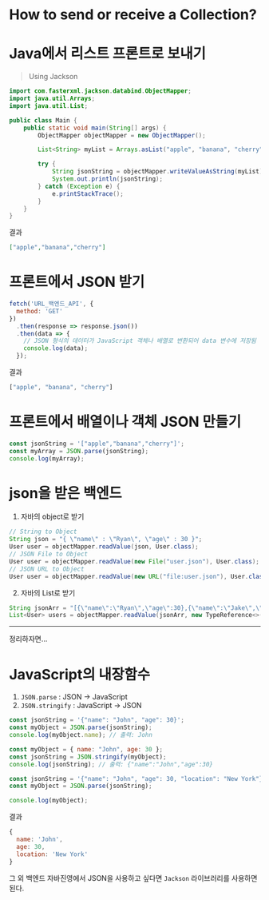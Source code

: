 # How to send or receive a Collection?

# Java에서 리스트 프론트로 보내기
> Using Jackson
```java
import com.fasterxml.jackson.databind.ObjectMapper;
import java.util.Arrays;
import java.util.List;

public class Main {
    public static void main(String[] args) {
        ObjectMapper objectMapper = new ObjectMapper();

        List<String> myList = Arrays.asList("apple", "banana", "cherry");

        try {
            String jsonString = objectMapper.writeValueAsString(myList);
            System.out.println(jsonString);
        } catch (Exception e) {
            e.printStackTrace();
        }
    }
}
```
결과
```json
["apple","banana","cherry"]
```

# 프론트에서 JSON 받기
```javascript
fetch('URL_백엔드_API', {
  method: 'GET'
})
  .then(response => response.json())
  .then(data => {
    // JSON 형식의 데이터가 JavaScript 객체나 배열로 변환되어 data 변수에 저장됨
    console.log(data);
  });
```
결과
```javascript
["apple", "banana", "cherry"]
```
# 프론트에서 배열이나 객체 JSON 만들기
```javascript
const jsonString = '["apple","banana","cherry"]';
const myArray = JSON.parse(jsonString);
console.log(myArray);
```

# json을 받은 백엔드
1. 자바의 object로 받기
```java
// String to Object
String json = "{ \"name\" : \"Ryan\", \"age\" : 30 }";
User user = objectMapper.readValue(json, User.class);
// JSON File to Object
User user = objectMapper.readValue(new File("user.json"), User.class);
// JSON URL to Object
User user = objectMapper.readValue(new URL("file:user.json"), User.class);
```

2. 자바의 List로 받기
```java
String jsonArr = "[{\"name\":\"Ryan\",\"age\":30},{\"name\":\"Jake\",\"age\":20}]";
List<User> users = objectMapper.readValue(jsonArr, new TypeReference<>() {});
```

---

정리하자면...
# JavaScript의 내장함수
1. `JSON.parse`
   : JSON -> JavaScript
2. `JSON.stringify`
   : JavaScript -> JSON

``` javascript
const jsonString = '{"name": "John", "age": 30}';
const myObject = JSON.parse(jsonString);
console.log(myObject.name); // 출력: John

const myObject = { name: "John", age: 30 };
const jsonString = JSON.stringify(myObject);
console.log(jsonString); // 출력: {"name":"John","age":30}
```

```javascript
const jsonString = '{"name": "John", "age": 30, "location": "New York"}';
const myObject = JSON.parse(jsonString);

console.log(myObject);
```
결과
```javascript
{
  name: 'John',
  age: 30,
  location: 'New York'
}
```

그 외 백엔드 자바진영에서 JSON을 사용하고 싶다면 `Jackson` 라이브러리를 사용하면 된다.
